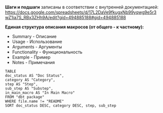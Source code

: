 **Шаги и подшаги** записаны в соответствии с внутренней документацией: https://docs.google.com/spreadsheets/d/17L2DaVe9fkugxNb99yqwg9e5r3wZ1ia7S_RBx3ZHh9A/edit?gid=494885188#gid=494885188

**Единая структура описания макросов (от общего - к  частному):**
- Summary - Описание
- Usage - Использование
- Arguments - Аргументы
- Functionality - Функциональность
- Example - Пример
- Notes - Примечания


```dataview
TABLE 
doc_status AS "Doc Status",
category AS "Category", 
step AS "Step", 
sub_step AS "Substep",
in_main_macro AS "In Main Macro"
FROM "dbt package"
WHERE file.name != "README"
SORT doc_status DESC, category DESC, step, sub_step
```

